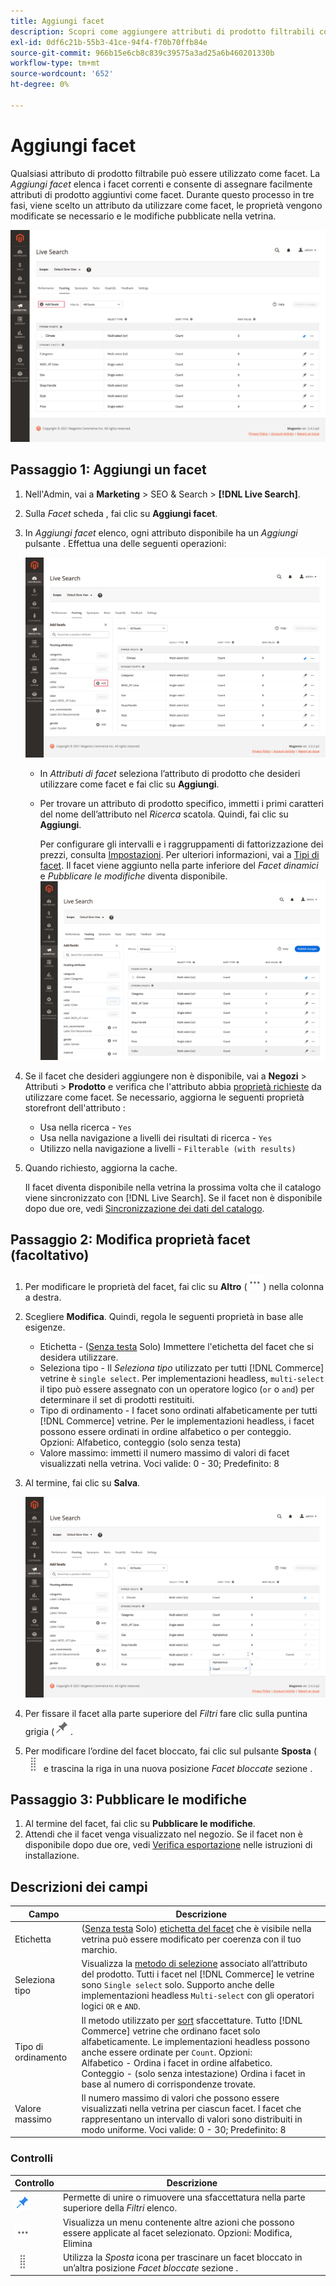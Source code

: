 ```yaml
---
title: Aggiungi facet
description: Scopri come aggiungere attributi di prodotto filtrabili come facet Live Search.
exl-id: 0df6c21b-55b3-41ce-94f4-f70b70ffb84e
source-git-commit: 966b15e6cb8c839c39575a3ad25a6b460201330b
workflow-type: tm+mt
source-wordcount: '652'
ht-degree: 0%

---
```


# Aggiungi facet

Qualsiasi attributo di prodotto filtrabile può essere utilizzato come facet. La *Aggiungi facet* elenca i facet correnti e consente di assegnare facilmente attributi di prodotto aggiuntivi come facet. Durante questo processo in tre fasi, viene scelto un attributo da utilizzare come facet, le proprietà vengono modificate se necessario e le modifiche pubblicate nella vetrina.

![Area di lavoro di targeting](assets/facets-add.png)

## Passaggio 1: Aggiungi un facet

1. Nell&#39;Admin, vai a **Marketing** > SEO &amp; Search > **[!DNL Live Search]**.
1. Sulla *Facet* scheda , fai clic su **Aggiungi facet**.
1. In *Aggiungi facet* elenco, ogni attributo disponibile ha un *Aggiungi* pulsante . Effettua una delle seguenti operazioni:

   ![Facet aggiunto](assets/facets-list-add.png)

   * In *Attributi di facet* seleziona l’attributo di prodotto che desideri utilizzare come facet e fai clic su **Aggiungi**.
   * Per trovare un attributo di prodotto specifico, immetti i primi caratteri del nome dell’attributo nel *Ricerca* scatola. Quindi, fai clic su **Aggiungi**.

      Per configurare gli intervalli e i raggruppamenti di fattorizzazione dei prezzi, consulta [Impostazioni](settings.md). Per ulteriori informazioni, vai a [Tipi di facet](facets-type.md).
Il facet viene aggiunto nella parte inferiore del *Facet dinamici* e *Pubblicare le modifiche* diventa disponibile.
   ![Facet aggiunto](assets/facet-added.png)

1. Se il facet che desideri aggiungere non è disponibile, vai a **Negozi** > Attributi > **Prodotto** e verifica che l&#39;attributo abbia [proprietà richieste](facets.md) da utilizzare come facet. Se necessario, aggiorna le seguenti proprietà storefront dell&#39;attributo :

   * Usa nella ricerca - `Yes`
   * Usa nella navigazione a livelli dei risultati di ricerca - `Yes`
   * Utilizzo nella navigazione a livelli - `Filterable (with results)`

1. Quando richiesto, aggiorna la cache.

   Il facet diventa disponibile nella vetrina la prossima volta che il catalogo viene sincronizzato con [!DNL Live Search]. Se il facet non è disponibile dopo due ore, vedi [Sincronizzazione dei dati del catalogo](install.md#synchronize-catalog-data).

## Passaggio 2: Modifica proprietà facet (facoltativo)

1. Per modificare le proprietà del facet, fai clic su **Altro** (![Altro selettore](assets/btn-more.png)) nella colonna a destra.
1. Scegliere **Modifica**. Quindi, regola le seguenti proprietà in base alle esigenze.

   * Etichetta - ([Senza testa](facets-type.md) Solo) Immettere l&#39;etichetta del facet che si desidera utilizzare.
   * Seleziona tipo - Il *Seleziona tipo* utilizzato per tutti [!DNL Commerce] vetrine è `single select`. Per implementazioni headless, `multi-select` il tipo può essere assegnato con un operatore logico (`or` o `and`) per determinare il set di prodotti restituiti.
   * Tipo di ordinamento - I facet sono ordinati alfabeticamente per tutti [!DNL Commerce] vetrine. Per le implementazioni headless, i facet possono essere ordinati in ordine alfabetico o per conteggio. Opzioni: Alfabetico, conteggio (solo senza testa)
   * Valore massimo: immetti il numero massimo di valori di facet visualizzati nella vetrina. Voci valide: 0 - 30; Predefinito: 8

1. Al termine, fai clic su **Salva**.

   ![Area di lavoro di targeting](assets/facet-edit.png)

1. Per fissare il facet alla parte superiore del *Filtri* fare clic sulla puntina grigia (![Selettore pin](assets/btn-pin-gray.png).
1. Per modificare l’ordine del facet bloccato, fai clic sul pulsante **Sposta** (![Selettore di spostamento](assets/btn-move.png) e trascina la riga in una nuova posizione *Facet bloccate* sezione .

## Passaggio 3: Pubblicare le modifiche

1. Al termine del facet, fai clic su **Pubblicare le modifiche**.
1. Attendi che il facet venga visualizzato nel negozio.
Se il facet non è disponibile dopo due ore, vedi [Verifica esportazione](install.md#synchronize-catalog-data) nelle istruzioni di installazione.

## Descrizioni dei campi

| Campo | Descrizione |
|--- |--- |
| Etichetta | ([Senza testa](facets-type.md) Solo) [etichetta del facet](facets-type.md) che è visibile nella vetrina può essere modificato per coerenza con il tuo marchio. |
| Seleziona tipo | Visualizza la [metodo di selezione](facets-type.md) associato all’attributo del prodotto. Tutti i facet nel [!DNL Commerce] le vetrine sono `Single select` solo. Supporto anche delle implementazioni headless `Multi-select` con gli operatori logici `OR` e `AND`. |
| Tipo di ordinamento | Il metodo utilizzato per [sort](facets-type.md) sfaccettature. Tutto [!DNL Commerce] vetrine che ordinano facet solo alfabeticamente. Le implementazioni headless possono anche essere ordinate per `Count`. Opzioni:<br />Alfabetico - Ordina i facet in ordine alfabetico.<br />Conteggio - (solo senza intestazione) Ordina i facet in base al numero di corrispondenze trovate. |
| Valore massimo | Il numero massimo di valori che possono essere visualizzati nella vetrina per ciascun facet. I facet che rappresentano un intervallo di valori sono distribuiti in modo uniforme. Voci valide: 0 - 30; Predefinito: 8 |

### Controlli

| Controllo | Descrizione |
|--- |--- |
| ![Selettore pin](assets/btn-pin-blue.png) | Permette di unire o rimuovere una sfaccettatura nella parte superiore della *Filtri* elenco. |
| ![Altro selettore](assets/btn-more.png) | Visualizza un menu contenente altre azioni che possono essere applicate al facet selezionato. Opzioni: Modifica, Elimina |
| ![Selettore di spostamento](assets/btn-move.png) | Utilizza la *Sposta* icona per trascinare un facet bloccato in un’altra posizione *Facet bloccate* sezione . |
